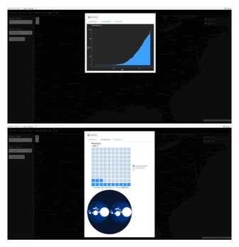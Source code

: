 <img src="https://github.com/mallen011/covid19_resource_map/blob/master/web_map_img.png" alt="image of current web map from developed in R Shiny Leaflet">
<img src="https://github.com/mallen011/covid19_resource_map/blob/master/web_map_img2.png" alt="image of current web map from developed in R Shiny Leaflet">
